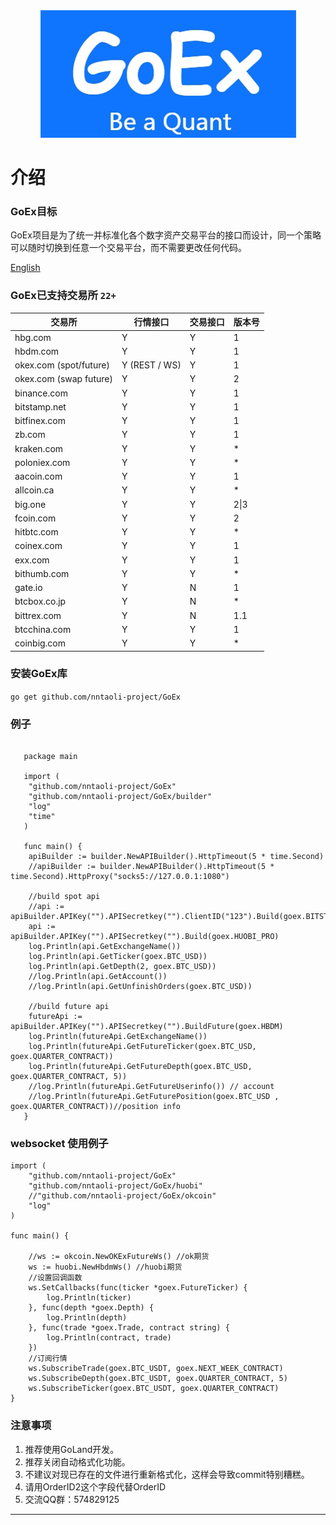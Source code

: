 <div align="center">
<img width="409" heigth="205" src="https://raw.githubusercontent.com/go-ex/go-ex.github.io/master/src/docs/.vuepress/public/goex.png"  alt="GoEx">
</div>

# 介绍

### GoEx目标
GoEx项目是为了统一并标准化各个数字资产交易平台的接口而设计，同一个策略可以随时切换到任意一个交易平台，而不需要更改任何代码。

[English](https://goex.top/guide/en/)

### GoEx已支持交易所 `22+`
| 交易所                 | 行情接口      | 交易接口 | 版本号 |
| ---------------------- | ------------- | -------- | ------ |
| hbg.com                | Y             | Y        | 1      |
| hbdm.com               | Y             | Y        | 1      |
| okex.com (spot/future) | Y (REST / WS) | Y        | 1      |
| okex.com (swap future) | Y             | Y        | 2      |
| binance.com            | Y             | Y        | 1      |
| bitstamp.net           | Y             | Y        | 1      |
| bitfinex.com           | Y             | Y        | 1      |
| zb.com                 | Y             | Y        | 1      |
| kraken.com             | Y             | Y        | *      |
| poloniex.com           | Y             | Y        | *      |
| aacoin.com             | Y             | Y        | 1      |
| allcoin.ca             | Y             | Y        | *      |
| big.one                | Y             | Y        | 2\|3   |
| fcoin.com              | Y             | Y        | 2      |
| hitbtc.com             | Y             | Y        | *      |
| coinex.com             | Y             | Y        | 1      |
| exx.com                | Y             | Y        | 1      |
| bithumb.com            | Y             | Y        | *      |
| gate.io                | Y             | N        | 1      |
| btcbox.co.jp           | Y             | N        | *      |
| bittrex.com            | Y             | N        | 1.1    |
| btcchina.com           | Y             | Y        | 1      |
| coinbig.com            | Y             | Y        | *      |

### 安装GoEx库  
``` go get github.com/nntaoli-project/GoEx ```

### 例子
```golang

   package main
   
   import (
   	"github.com/nntaoli-project/GoEx"
   	"github.com/nntaoli-project/GoEx/builder"
   	"log"
   	"time"
   )
   
   func main() {
   	apiBuilder := builder.NewAPIBuilder().HttpTimeout(5 * time.Second)
   	//apiBuilder := builder.NewAPIBuilder().HttpTimeout(5 * time.Second).HttpProxy("socks5://127.0.0.1:1080")
   	
   	//build spot api
   	//api := apiBuilder.APIKey("").APISecretkey("").ClientID("123").Build(goex.BITSTAMP)
   	api := apiBuilder.APIKey("").APISecretkey("").Build(goex.HUOBI_PRO)
   	log.Println(api.GetExchangeName())
   	log.Println(api.GetTicker(goex.BTC_USD))
   	log.Println(api.GetDepth(2, goex.BTC_USD))
   	//log.Println(api.GetAccount())
   	//log.Println(api.GetUnfinishOrders(goex.BTC_USD))
   
   	//build future api
   	futureApi := apiBuilder.APIKey("").APISecretkey("").BuildFuture(goex.HBDM)
   	log.Println(futureApi.GetExchangeName())
   	log.Println(futureApi.GetFutureTicker(goex.BTC_USD, goex.QUARTER_CONTRACT))
   	log.Println(futureApi.GetFutureDepth(goex.BTC_USD, goex.QUARTER_CONTRACT, 5))
   	//log.Println(futureApi.GetFutureUserinfo()) // account
   	//log.Println(futureApi.GetFuturePosition(goex.BTC_USD , goex.QUARTER_CONTRACT))//position info
   }

```

### websocket 使用例子
```golang
import (
	"github.com/nntaoli-project/GoEx"
	"github.com/nntaoli-project/GoEx/huobi"
	//"github.com/nntaoli-project/GoEx/okcoin"
	"log"
)

func main() {

	//ws := okcoin.NewOKExFutureWs() //ok期货
	ws := huobi.NewHbdmWs() //huobi期货
	//设置回调函数
	ws.SetCallbacks(func(ticker *goex.FutureTicker) {
		log.Println(ticker)
	}, func(depth *goex.Depth) {
		log.Println(depth)
	}, func(trade *goex.Trade, contract string) {
		log.Println(contract, trade)
	})
	//订阅行情
	ws.SubscribeTrade(goex.BTC_USDT, goex.NEXT_WEEK_CONTRACT)
	ws.SubscribeDepth(goex.BTC_USDT, goex.QUARTER_CONTRACT, 5)
	ws.SubscribeTicker(goex.BTC_USDT, goex.QUARTER_CONTRACT)
}  

```

### 注意事项
1. 推荐使用GoLand开发。
2. 推荐关闭自动格式化功能。
3. 不建议对现已存在的文件进行重新格式化，这样会导致commit特别糟糕。
4. 请用OrderID2这个字段代替OrderID
5. 交流QQ群：574829125
-----------------